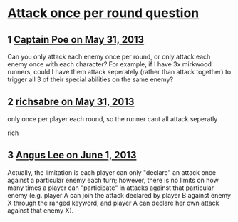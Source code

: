 # [Attack once per round question](https://community.fantasyflightgames.com/topic/84558-attack-once-per-round-question/)

## 1 [Captain Poe on May 31, 2013](https://community.fantasyflightgames.com/topic/84558-attack-once-per-round-question/?do=findComment&comment=800600)

Can you only attack each enemy once per round, or only attack each enemy once with each character? For example, if I have 3x mirkwood runners, could I have them attack seperately (rather than attack together) to trigger all 3 of their special abilities on the same enemy?

## 2 [richsabre on May 31, 2013](https://community.fantasyflightgames.com/topic/84558-attack-once-per-round-question/?do=findComment&comment=800601)

only once per player each round, so the runner cant all attack seperatly

rich

## 3 [Angus Lee on June 1, 2013](https://community.fantasyflightgames.com/topic/84558-attack-once-per-round-question/?do=findComment&comment=800753)

Actually, the limitation is each player can only "declare" an attack once against a particular enemy each turn; however, there is no limits on how many times a player can "participate" in attacks against that particular enemy (e.g. player A can join the attack declared by player B against enemy X through the ranged keyword, and player A can declare her own attack against that enemy X).

